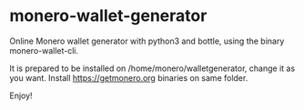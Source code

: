 # monero-wallet-generator
Online Monero wallet generator with python3 and bottle, using the binary monero-wallet-cli.

It is prepared to be installed on /home/monero/walletgenerator, change it as you want.
Install https://getmonero.org binaries on same folder.

Enjoy!